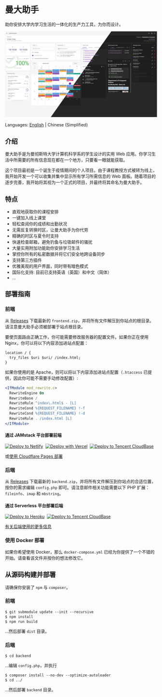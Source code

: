 # 曼大助手

助你安排大学内学习生活的一体化的生产力工具，为你而设计。

![Main Screen](../github_assets/uoma.jpg)

Languages: [English](https://github.com/uom-assistant/uom-assistant) | Chinese (Simplified)


## 介绍

曼大助手是为曼彻斯特大学计算机科学系的学生设计的实用 Web 应用。你学习生活中所需要的所有信息现在都在一个地方，只要看一眼就能获取。

这个项目最初是一个诞生于疫情期间的个人项目。由于课程教授方式被转为线上，我开始开发一个可以收集并集中显示所有学习所需信息的 Web 面板。随着项目的逐步完善，我开始将其视为一个正式的项目，并最终将其命名为曼大助手。

## 特点

- 直观地获取你的课程安排
- 一键加入线上课堂
- 轻松查阅你的成绩和出勤状况
- 无需反复转换时区，让曼大助手为你代劳
- 精确的时区与夏令时支持
- 快速检查邮箱，避免钓鱼与垃圾邮件的骚扰
- 大量实用附加功能助你安排学习生活
- 掌控你所有的私密数据并将它们安全地跨设备同步
- 支持第三方插件
- 优雅美观的用户界面，同时带有暗色模式
- 国际化支持: 目前已支持英语（英国）和中文（简体）
- ...

## 部署指南

### 前端

从 [Releases](https://github.com/uom-assistant/uom-assistant/releases) 下载最新的 `frontend.zip`，并将所有文件解压到你站点的根目录。请注意曼大助手必须被部署于站点根目录。

要使页面路由正确工作，你可能需要修改服务器的配置文件。如果你正在使用 Nginx，你可以将以下内容添加进站点配置：

```nginx
location / {
  try_files $uri $uri/ /index.html;
}
```

如果你使用的是 Apache，则可以将以下内容添加进站点配置（`.htaccess` 已提供，因此你可能不需要手动修改配置）:

```apache
<IfModule mod_rewrite.c>
  RewriteEngine On
  RewriteBase /
  RewriteRule ^index\.html$ - [L]
  RewriteCond %{REQUEST_FILENAME} !-f
  RewriteCond %{REQUEST_FILENAME} !-d
  RewriteRule . /index.html [L]
</IfModule>
```

#### 通过 JAMstack 平台部署前端

<p>
<a href="https://app.netlify.com/start/deploy?repository=https://github.com/uom-assistant/uom-assistant" title="Deploy to Netlify"><img src="https://www.netlify.com/img/deploy/button.svg" alt="Deploy to Netlify"/></a>&nbsp;&nbsp;<a href="https://vercel.com/new/git/external?repository-url=https%3A%2F%2Fgithub.com%2Fuom-assistant%2Fuom-assistant&project-name=uom-assistant&repository-name=uom-assistant" title="Deploy with Vercel"><img src="https://vercel.com/button" alt="Deploy with Vercel"/></a>&nbsp;&nbsp;<a href="https://console.cloud.tencent.com/tcb/env/index?action=CreateAndDeployCloudBaseProject&appUrl=https%3A%2F%2Fgithub.com%2Fuom-assistant%2Fuom-assistant&branch=master&appName=uom-assistant" title="Deploy to Tencent CloudBase"><img src="https://main.qcloudimg.com/raw/67f5a389f1ac6f3b4d04c7256438e44f.svg" alt="Deploy to Tencent CloudBase"/></a>
</p>

或[使用 Cloudflare Pages 部署](https://dash.cloudflare.com/?to=/:account/pages/new)

### 后端

从 [Releases](https://github.com/uom-assistant/uom-assistant/releases) 下载最新的 `backend.zip`，并将所有文件解压到你站点的合适位置，按你的需求编辑 `config.php` 即可。请注意邮件相关功能需要以下 PHP 扩展：`fileinfo`、`imap` 和 `mbstring`。

#### 通过 Serverless 平台部署后端

<p>
<a href="https://heroku.com/deploy" title="Deploy to Heroku"><img src="https://www.herokucdn.com/deploy/button.svg" alt="Deploy to Heroku"></a>&nbsp;&nbsp;<a href="https://console.cloud.tencent.com/tcb/env/index?action=CreateAndDeployCloudBaseProject&appUrl=https%3A%2F%2Fgithub.com%2Fuom-assistant%2Fuom-assistant&workDir=backend&branch=master&appName=uom-assistant" title="Deploy to Tencent CloudBase"><img src="https://main.qcloudimg.com/raw/67f5a389f1ac6f3b4d04c7256438e44f.svg" alt="Deploy to Tencent CloudBase"/></a>
</p>

[有关后端使用的更多信息](https://github.com/uom-assistant/uom-assistant/blob/master/backend/README.md)

### 使用 Docker 部署

如果你希望使用 Docker，那么 `docker-compose.yml` 已经为你提供了一个不错的开始。请查看该文件并按你的想法修改它。

## 从源码构建并部署

请确保你安装了 `npm` 与 `composer`。

### 前端

```shell
$ git submodule update --init --recursive
$ npm install
$ npm run build
```

...然后部署 `dist` 目录。

### 后端

```shell
$ cd backend
```

...编辑 `config.php`，并执行

```shell
$ composer install --no-dev --optimize-autoloader
$ cd ../
```

...然后部署 `backend` 目录。
